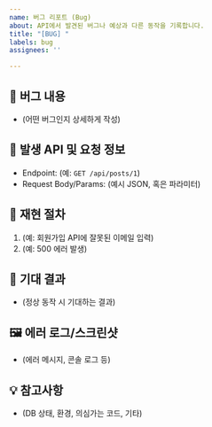 ```yaml
---
name: 버그 리포트 (Bug)
about: API에서 발견된 버그나 예상과 다른 동작을 기록합니다.
title: "[BUG] "
labels: bug
assignees: ''

---
```


## 🐛 버그 내용

- (어떤 버그인지 상세하게 작성)

## 🧬 발생 API 및 요청 정보

- Endpoint: (예: `GET /api/posts/1`)
- Request Body/Params: (예시 JSON, 혹은 파라미터)

## 🔄 재현 절차

1. (예: 회원가입 API에 잘못된 이메일 입력)
2. (예: 500 에러 발생)

## 📝 기대 결과

- (정상 동작 시 기대하는 결과)

## 🖼️ 에러 로그/스크린샷

- (에러 메시지, 콘솔 로그 등)

## 💡 참고사항

- (DB 상태, 환경, 의심가는 코드, 기타)

